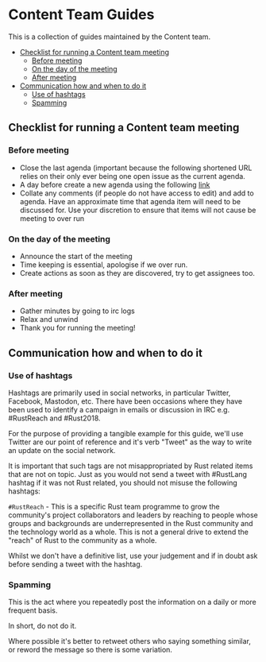 # Content Team Guides

This is a collection of guides maintained by the Content team.

- [Checklist for running a Content team meeting](#checklist-for-running-a-content-team-meeting)
    - [Before meeting](#before-meeting)
    - [On the day of the meeting](#on-the-day-of-the-meeting)
    - [After meeting](#after-meeting)
- [Communication how and when to do it](#communication-how-and-when-to-do-it)
    - [Use of hashtags](#use-of-hashtags)
    - [Spamming](#spamming)

## Checklist for running a Content team meeting

### Before meeting

- Close the last agenda (important because the following shortened URL relies on their only ever being one open issue as the current agenda.
- A day before create a new agenda using the following [link](https://github.com/rust-community/content-team/issues/new?template=meeting_agenda.md)
- Collate any comments (if people do not have access to edit) and add to agenda. Have an approximate time that agenda item will need to be discussed for. Use your discretion to ensure that items will not cause be meeting to over run

### On the day of the meeting

- Announce the start of the meeting
- Time keeping is essential, apologise if we over run.
- Create actions as soon as they are discovered, try to get assignees too.

### After meeting

- Gather minutes by going to irc logs
- Relax and unwind
- Thank you for running the meeting!

## Communication how and when to do it

### Use of hashtags

Hashtags are primarily used in social networks, in particular Twitter, Facebook, Mastodon, etc. There have been occasions where they have been used to identify a campaign in emails or discussion in IRC e.g. #RustReach and #Rust2018. 

For the purpose of providing a tangible example for this guide, we'll use Twitter are our point of reference and it's verb "Tweet" as the way to write an update on the social network.

It is important that such tags are not misappropriated by Rust related items that are not on topic. Just as you would not send a tweet with #RustLang hashtag if it was not Rust related, you should not misuse the following hashtags:

`#RustReach` - This is a specific Rust team programme to grow the community's project collaborators and leaders by reaching to people whose groups and backgrounds are underrepresented in the Rust community and the technology world as a whole. This is not a general drive to extend the "reach" of Rust to the community as a whole.

Whilst we don't have a definitive list, use your judgement and if in doubt ask before sending a tweet with the hashtag.

### Spamming

This is the act where you repeatedly post the information on a daily or more frequent basis.

In short, do not do it.

Where possible it's better to retweet others who saying something similar, or reword the message so there is some variation.